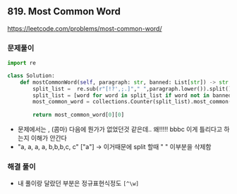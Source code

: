 ## 819. Most Common Word
https://leetcode.com/problems/most-common-word/

### 문제풀이 

```python 
import re

class Solution:
    def mostCommonWord(self, paragraph: str, banned: List[str]) -> str:
        split_list =  re.sub(r"[!?',;.]"," ",paragraph.lower()).split()
        split_list = [word for word in split_list if word not in banned]
        most_common_word = collections.Counter(split_list).most_common(1)
        
        return most_common_word[0][0]
```

- 문제에서는 , (콤마) 다음에 뭔가가 없었던것 같은데.. 왜!!!!! bbbc 이게 틀리다고 하는지 이해가 안간다
- "a, a, a, a, b,b,b,c, c" ["a"] -> 이거때문에 split 할때 " " 이부분을 삭제함

### 해결 풀이 
- 내 풀이랑 달랐던 부분은 정규표현식정도 `[^\w]`  